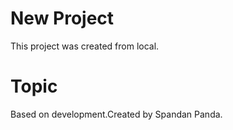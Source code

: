 # New Project

This project was created from local.

# Topic

Based on development.Created by Spandan Panda.